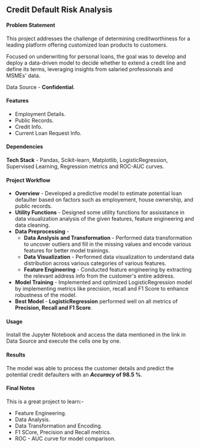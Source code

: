## Credit Default Risk Analysis


#### Problem Statement

This project addresses the challenge of determining creditworthiness for a leading platform offering customized loan products to customers.

Focused on underwriting for personal loans, the goal was to develop and deploy a data-driven model to decide whether to extend a credit line and define its terms, leveraging insights from salaried professionals and MSMEs' data.


Data Source - **Confidential**.


#### Features
* Employment Details.
* Public Records.
* Credit Info.
* Current Loan Request Info.


#### Dependencies
**Tech Stack** - Pandas, Scikit-learn, Matplotlib, LogisticRegression, Supervised Learning, Regression metrics and ROC-AUC curves.

#### Project Workflow

* **Overview** - Developed a predictive model to estimate potential loan defaulter based on factors such as employement, house ownership, and public records.<br>
* **Utility Functions** - Designed some utility functions for assisstance in data visualization analysis of the given features, feature engineering and data cleaning.
* **Data Preprocessing** -
    * **Data Anslysis and Transformation** - Performed data transformation to uncover outliers and fill in the missing values and encode various features for better model trainings.
    * **Data Visualization** - Performed data visualization to understand data distribution across various categories of various features.
    * **Feature Engineering** - Conducted feature engineering by extracting the relevant address info from the customer's entire address.
* **Model Training** - Implemented and optimized LogisticRegression model by implementing metrics like precision, recall and F1 Score to enhance robustness of the model.
* **Best Model** - **LogisticRegression** performed well on all metrics of **Precision, Recall and F1 Score**.


#### Usage
Install the Jupyter Notebook and access the data mentioned in the link in Data Source and execute the cells one by one.


#### Results
The model was able to process the customer details and predict the potential credit defaulters with an **$Accuracy$ of 98.5 %**.


#### Final Notes
This is a great project to learn:-
* Feature Engineering.
* Data Analysis.
* Data Transformation and Encoding.
* F1 SCore, Precision and Recall metrics.
* ROC - AUC curve for model comparison.
